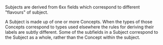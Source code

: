 Subjects are derived from 6xx fields which correspond to different "flavours" of subject.

A Subject is made up of one or more Concepts. When the types of those Concepts correspond to types used elsewhere
the rules for deriving their labels are subtly different. Some of the subfields in a Subject correspond to the Subject
as a whole, rather than the Concept within the subject.